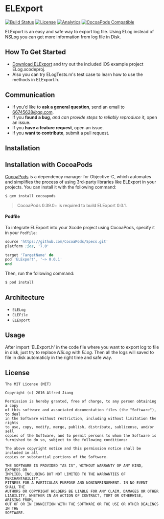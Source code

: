 # ELExport

[![Build Status](https://travis-ci.org/viktyz/ELExport.svg?branch=master)](https://travis-ci.org/viktyz/ELExport)
[![License](http://img.shields.io/badge/license-MIT-blue.svg)](http://opensource.org/licenses/MIT)
[![Analytics](https://ga-beacon.appspot.com/UA-76943272-1/elexport/readme)](https://github.com/igrigorik/ga-beacon)
[![CocoaPods Compatible](https://img.shields.io/cocoapods/v/ELExport.svg)](https://img.shields.io/cocoapods/v/ELExport.svg)

ELExport is an easy and safe way to export log file. Using ELog instead of NSLog you can get more information from log file in Disk.

## How To Get Started

- [Download ELExport](https://github.com/viktyz/ELExport.git) and try out the included iOS example project ELog.xcodeproj.
- Also you can try ELogTests.m's test case to learn how to use the methods in ELExport.h.

## Communication

- If you'd like to **ask a general question**, send an email to [66745628@qq.com](66745628@qq.com).
- If you **found a bug**, _and can provide steps to reliably reproduce it_, open an issue.
- If you **have a feature request**, open an issue.
- If you **want to contribute**, submit a pull request.

## Installation

## Installation with CocoaPods

[CocoaPods](http://cocoapods.org) is a dependency manager for Objective-C, which automates and simplifies the process of using 3rd-party libraries like ELExport in your projects. You can install it with the following command:

```bash
$ gem install cocoapods
```

> CocoaPods 0.39.0+ is required to build ELExport 0.0.1.

#### Podfile

To integrate ELExport into your Xcode project using CocoaPods, specify it in your `Podfile`:

```ruby
source 'https://github.com/CocoaPods/Specs.git'
platform :ios, '7.0'

target 'TargetName' do
pod 'ELExport', '~> 0.0.1'
end
```

Then, run the following command:

```bash
$ pod install
```

## Architecture

- `ELELog`
- `ELEFile`
- `ELExport`

## Usage

After import 'ELExport.h' in the code file where you want to export log to file in disk, just try to replace *NSLog* with *ELog*.
Then all the logs will saved to file in disk automaticly in the right time and safe way.

## License
```
The MIT License (MIT)

Copyright (c) 2016 Alfred Jiang

Permission is hereby granted, free of charge, to any person obtaining a copy
of this software and associated documentation files (the "Software"), to deal
in the Software without restriction, including without limitation the rights
to use, copy, modify, merge, publish, distribute, sublicense, and/or sell
copies of the Software, and to permit persons to whom the Software is
furnished to do so, subject to the following conditions:

The above copyright notice and this permission notice shall be included in all
copies or substantial portions of the Software.

THE SOFTWARE IS PROVIDED "AS IS", WITHOUT WARRANTY OF ANY KIND, EXPRESS OR
IMPLIED, INCLUDING BUT NOT LIMITED TO THE WARRANTIES OF MERCHANTABILITY,
FITNESS FOR A PARTICULAR PURPOSE AND NONINFRINGEMENT. IN NO EVENT SHALL THE
AUTHORS OR COPYRIGHT HOLDERS BE LIABLE FOR ANY CLAIM, DAMAGES OR OTHER
LIABILITY, WHETHER IN AN ACTION OF CONTRACT, TORT OR OTHERWISE, ARISING FROM,
OUT OF OR IN CONNECTION WITH THE SOFTWARE OR THE USE OR OTHER DEALINGS IN THE
SOFTWARE.
```
